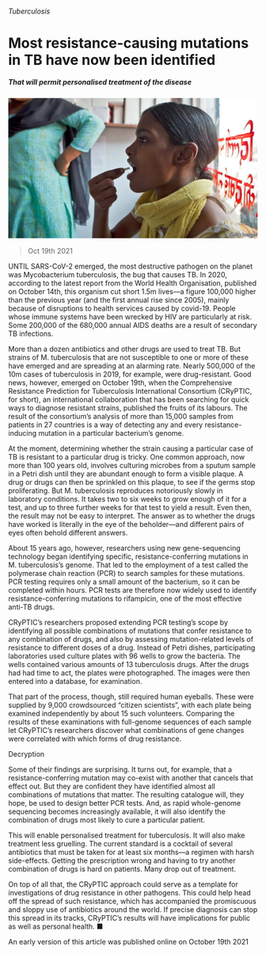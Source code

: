 ###### Tuberculosis

# Most resistance-causing mutations in TB have now been identified 

##### That will permit personalised treatment of the disease 

![image](images/20211023_stp502_0.jpg) 

> Oct 19th 2021 

UNTIL SARS-CoV-2 emerged, the most destructive pathogen on the planet was Mycobacterium tuberculosis, the bug that causes TB. In 2020, according to the latest report from the World Health Organisation, published on October 14th, this organism cut short 1.5m lives—a figure 100,000 higher than the previous year (and the first annual rise since 2005), mainly because of disruptions to health services caused by covid-19. People whose immune systems have been wrecked by HIV are particularly at risk. Some 200,000 of the 680,000 annual AIDS deaths are a result of secondary TB infections.

More than a dozen antibiotics and other drugs are used to treat TB. But strains of M. tuberculosis that are not susceptible to one or more of these have emerged and are spreading at an alarming rate. Nearly 500,000 of the 10m cases of tuberculosis in 2019, for example, were drug-resistant. Good news, however, emerged on October 19th, when the Comprehensive Resistance Prediction for Tuberculosis International Consortium (CRyPTIC, for short), an international collaboration that has been searching for quick ways to diagnose resistant strains, published the fruits of its labours. The result of the consortium’s analysis of more than 15,000 samples from patients in 27 countries is a way of detecting any and every resistance-inducing mutation in a particular bacterium’s genome.


At the moment, determining whether the strain causing a particular case of TB is resistant to a particular drug is tricky. One common approach, now more than 100 years old, involves culturing microbes from a sputum sample in a Petri dish until they are abundant enough to form a visible plaque. A drug or drugs can then be sprinkled on this plaque, to see if the germs stop proliferating. But M. tuberculosis reproduces notoriously slowly in laboratory conditions. It takes two to six weeks to grow enough of it for a test, and up to three further weeks for that test to yield a result. Even then, the result may not be easy to interpret. The answer as to whether the drugs have worked is literally in the eye of the beholder—and different pairs of eyes often behold different answers.

About 15 years ago, however, researchers using new gene-sequencing technology began identifying specific, resistance-conferring mutations in M. tuberculosis’s genome. That led to the employment of a test called the polymerase chain reaction (PCR) to search samples for these mutations. PCR testing requires only a small amount of the bacterium, so it can be completed within hours. PCR tests are therefore now widely used to identify resistance-conferring mutations to rifampicin, one of the most effective anti-TB drugs.

CRyPTIC’s researchers proposed extending PCR testing’s scope by identifying all possible combinations of mutations that confer resistance to any combination of drugs, and also by assessing mutation-related levels of resistance to different doses of a drug. Instead of Petri dishes, participating laboratories used culture plates with 96 wells to grow the bacteria. The wells contained various amounts of 13 tuberculosis drugs. After the drugs had had time to act, the plates were photographed. The images were then entered into a database, for examination.

That part of the process, though, still required human eyeballs. These were supplied by 9,000 crowdsourced “citizen scientists”, with each plate being examined independently by about 15 such volunteers. Comparing the results of these examinations with full-genome sequences of each sample let CRyPTIC’s researchers discover what combinations of gene changes were correlated with which forms of drug resistance.

Decryption

Some of their findings are surprising. It turns out, for example, that a resistance-conferring mutation may co-exist with another that cancels that effect out. But they are confident they have identified almost all combinations of mutations that matter. The resulting catalogue will, they hope, be used to design better PCR tests. And, as rapid whole-genome sequencing becomes increasingly available, it will also identify the combination of drugs most likely to cure a particular patient.

This will enable personalised treatment for tuberculosis. It will also make treatment less gruelling. The current standard is a cocktail of several antibiotics that must be taken for at least six months—a regimen with harsh side-effects. Getting the prescription wrong and having to try another combination of drugs is hard on patients. Many drop out of treatment.

On top of all that, the CRyPTIC approach could serve as a template for investigations of drug resistance in other pathogens. This could help head off the spread of such resistance, which has accompanied the promiscuous and sloppy use of antibiotics around the world. If precise diagnosis can stop this spread in its tracks, CRyPTIC’s results will have implications for public as well as personal health. ■

An early version of this article was published online on October 19th 2021

